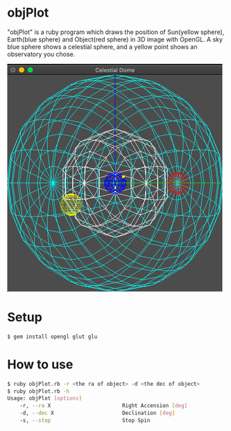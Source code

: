 # objPlot
"objPlot" is a ruby program which draws the position of Sun(yellow sphere), Earth(blue sphere) and Object(red sphere) in 3D image with OpenGL.
A sky blue sphere shows a celestial sphere, and a yellow point shows an observatory you chose.

![running](docs/fig/running.png)

# Setup
```bash
$ gem install opengl glut glu
```

# How to use
```bash
$ ruby objPlot.rb -r <the ra of object> -d <the dec of object>  
$ ruby objPlot.rb -h  
Usage: objPlot [options]  
    -r, --ra X                       Right Accension [deg]  
    -d, --dec X                      Declination [deg]  
    -s, --stop                       Stop Spin  
```
